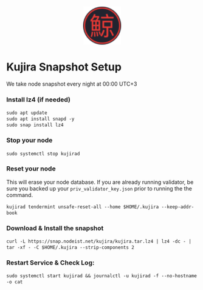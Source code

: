 <p align="center">
  <img height="100" height="auto" src="https://raw.githubusercontent.com/Nodeist/Kurulumlar/main/logos/kujira.png">
</p>



# Kujira Snapshot Setup
We take node snapshot every night at 00:00 UTC+3


### Install lz4 (if needed)
```
sudo apt update
sudo apt install snapd -y
sudo snap install lz4
```

### Stop your node
```
sudo systemctl stop kujirad
```

### Reset your node
This will erase your node database. If you are already running validator, be sure you backed up your `priv_validator_key.json` prior to running the the command.

```
kujirad tendermint unsafe-reset-all --home $HOME/.kujira --keep-addr-book
```

### Download & Install the snapshot
```
curl -L https://snap.nodeist.net/kujira/kujira.tar.lz4 | lz4 -dc - | tar -xf - -C $HOME/.kujira --strip-components 2
```

### Restart Service & Check Log:
```
sudo systemctl start kujirad && journalctl -u kujirad -f --no-hostname -o cat
```

